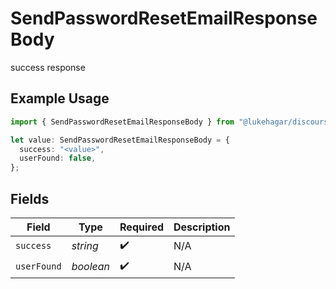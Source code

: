 # SendPasswordResetEmailResponseBody

success response

## Example Usage

```typescript
import { SendPasswordResetEmailResponseBody } from "@lukehagar/discoursejs/sdk/models/operations";

let value: SendPasswordResetEmailResponseBody = {
  success: "<value>",
  userFound: false,
};
```

## Fields

| Field              | Type               | Required           | Description        |
| ------------------ | ------------------ | ------------------ | ------------------ |
| `success`          | *string*           | :heavy_check_mark: | N/A                |
| `userFound`        | *boolean*          | :heavy_check_mark: | N/A                |